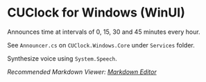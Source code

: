 ﻿# CUClock for Windows (WinUI)

Announces time at intervals of 0, 15, 30 and 45 minutes every hour.

See `Announcer.cs` on `CUClock.Windows.Core` under `Services` folder.

Synthesize voice using `System.Speech`.

*Recommended Markdown Viewer: [Markdown Editor](https://marketplace.visualstudio.com/items?itemName=MadsKristensen.MarkdownEditor2)*
